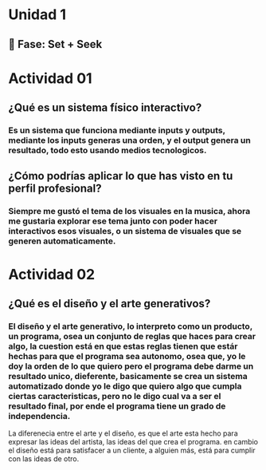 # Unidad 1

## 🔎 Fase: Set + Seek
# Actividad 01

## ¿Qué es un sistema físico interactivo?
### Es un sistema que funciona mediante inputs y outputs, mediante los inputs generas una orden, y el output genera un resultado, todo esto usando medios tecnologicos.
## ¿Cómo podrías aplicar lo que has visto en tu perfil profesional?
### Siempre me gustó el tema de los visuales en la musica, ahora me gustaria explorar ese tema junto con poder hacer interactivos esos visuales, o un sistema de visuales que se generen automaticamente.
# Actividad 02
## ¿Qué es el diseño y el arte generativos?
### El diseño y el arte generativo, lo interpreto como un producto, un programa, osea un conjunto de reglas que haces para crear algo, la cuestion está en que estas reglas tienen que estár hechas para que el programa sea autonomo, osea que, yo le doy la orden de lo que quiero pero el programa debe darme un resultado unico, dieferente, basicamente  se crea un sistema automatizado donde yo le digo que quiero algo que cumpla ciertas caracteristicas, pero no le digo cual va a ser el resultado final, por ende el programa tiene un grado de independencia.
La diferenecia entre el arte y el diseño, es que el arte esta hecho para expresar las ideas del artista, las ideas del que crea el programa. en cambio el diseño está para satisfacer a un cliente, a alguien más, está para cumplir con las ideas de otro.
